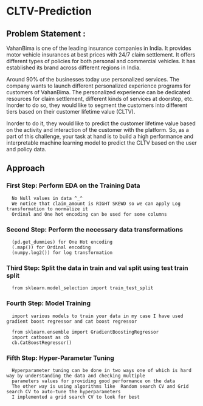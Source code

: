 # CLTV-Prediction
## Problem Statement :
   VahanBima is one of the leading insurance companies in India. It provides motor vehicle insurances at best prices 
   with 24/7 claim settlement. It offers different types of policies for both personal and commercial vehicles. It 
   has established its brand across different regions in India.

   Around 90% of the businesses today use personalized services. The company wants to launch different personalized 
   experience programs for customers of VahanBima. The personalized experience can be dedicated resources for 
   claim settlement, different kinds of services at doorstep, etc. Inorder to do so, they would like to 
   segment the customers into different tiers based on their customer lifetime value (CLTV).

   Inorder to do it, they would like to predict the customer lifetime value based on the activity and interaction of 
   the customer with the platform. So, as a part of this challenge, your task at hand is to build a high performance 
   and interpretable machine learning model to predict the CLTV based on the user and policy data.

## Approach
   ### First Step: Perform EDA on the Training Data
      No Null values in data ^_^
      We notice that claim_amount is RIGHT SKEWD so we can apply Log transformation to normalize it 
      Ordinal and One hot encoding can be used for some columns  
   ### Second Step: Perform the necessary data transformations
      (pd.get_dummies) for One Hot encoding
      (.map()) for Ordinal encoding
      (numpy.log2()) for log transformation 
   ### Third Step: Split the data in train and val split using test train split 
      from sklearn.model_selection import train_test_split
   ### Fourth Step: Model Training 
      import various models to train your data in my case I have used gradient boost regressor and cat boost regressor
      
      from sklearn.ensemble import GradientBoostingRegressor
      import catboost as cb
      cb.CatBoostRegressor() 
   ### Fifth Step: Hyper-Parameter Tuning
      Hyperparameter tuning can be done in two ways one of which is hard way by understanding the data and checking multiple 
      parameters values for providing good performance on the data
      The other way is using algorithms like  Random search CV and Grid search CV to auto-tune the hyperparameters
      I implemented a grid search CV to look for best 
